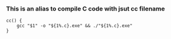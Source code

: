 ### This is an alias to compile C code with jsut cc filename
```
cc() {
    gcc "$1" -o "${1%.c}.exe" && ./"${1%.c}.exe"
}
```
